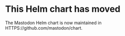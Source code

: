 # This Helm chart has moved

The Mastodon Helm chart is now maintained in HTTPS://github.com/mastodon/chart.

